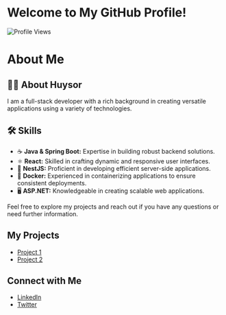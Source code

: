 # Welcome to My GitHub Profile!

![Profile Views](https://komarev.com/ghpvc/?username=khuysor)


# About Me

## 👨‍💻 About Huysor
I am a full-stack developer with a rich background in creating versatile applications using a variety of technologies.

## 🛠️ Skills
- ☕ **Java & Spring Boot:** Expertise in building robust backend solutions.
- ⚛️ **React:** Skilled in crafting dynamic and responsive user interfaces.
- 🪺 **NestJS:** Proficient in developing efficient server-side applications.
- 🐳 **Docker:** Experienced in containerizing applications to ensure consistent deployments.
- 🖥️ **ASP.NET:** Knowledgeable in creating scalable web applications.


Feel free to explore my projects and reach out if you have any questions or need further information.




## My Projects
- [Project 1](https://github.com/khuysor/project1)
- [Project 2](https://github.com/khuysor/project2)

## Connect with Me
- [LinkedIn](https://www.linkedin.com/in/huysor-kheang-203118284?utm_source=share&utm_campaign=share_via&utm_content=profile&utm_medium=android_app)
- [Twitter](https://twitter.com/your-profile)
